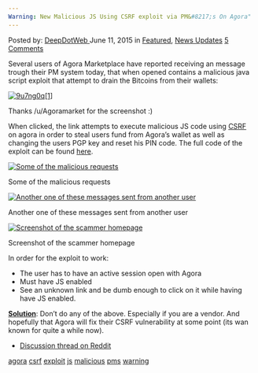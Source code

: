 ```yaml
---
Warning: New Malicious JS Using CSRF exploit via PM&#8217;s On Agora"
---
```

<article class="post-listing post-10683 post type-post status-publish format-standard has-post-thumbnail hentry  tag-agora tag-csrf tag-exploit tag-js tag-malicious tag-pms 
    <div class="post-inner">
        <span>Posted by: <a href="https://www.deepdotweb.com/author/admin/" title="">DeepDotWeb </a></span>
    <span>June 11, 2015</span>
    <span>in <a href="https://www.deepdotweb.com/category/deepdot-news/" rel="category tag">Featured</a>, <a href="https://www.deepdotweb.com/category/news-updates/" rel="category tag">News Updates</a></span>
    <span><a href="https://www.deepdotweb.com/2015/06/11/warning-new-malicious-js-using-csrf-exploit-via-pms-on-agora/#comments">5 Comments</a></span>
    </p>
    <div class="clear"></div>
    <div class="entry">
    <p>Several users of Agora Marketplace have reported receiving an message trough their PM system today, that when opened contains a malicious java script exploit that attempt to drain the Bitcoins from their wallets:</p>
    <div id="attachment_10684" style="width: 723px" class="wp-caption aligncenter"><a href="/imgs/2015/06/9u7ng0q1.png"><img class="wp-image-10684 size-full" src="/imgs/2015/06/9u7ng0q1.png" alt="9u7ng0q[1]" width="713" height="350" srcset="/imgs/2015/06/9u7ng0q1.png 713w, /imgs/2015/06/9u7ng0q1-300x147.png 300w" sizes="(max-width: 713px) 100vw, 713px" /></a><p class="wp-caption-text">Thanks /u/Agoramarket for the screenshot :)</p></div>When clicked, the link attempts to execute malicious JS code using <a href="http://en.wikipedia.org/wiki/Cross-site_request_forgery">CSRF</a> on agora in order to steal users fund from Agora&#8217;s wallet as well as changing the users PGP key and reset his PIN code. The full code of the exploit can be found <a href="http://pastebin.com/WxQyS7zA">here</a>.</p>
    <div id="attachment_10692" style="width: 941px" class="wp-caption aligncenter"><a href="/imgs/2015/06/requests.png"><img class="size-full wp-image-10692" src="/imgs/2015/06/requests.png" alt="Some of the malicious requests" width="931" height="379" srcset="/imgs/2015/06/requests.png 931w, /imgs/2015/06/requests-300x122.png 300w" sizes="(max-width: 931px) 100vw, 931px" /></a><p class="wp-caption-text">Some of the malicious requests</p></div>
    <div id="attachment_10695" style="width: 717px" class="wp-caption aligncenter"><a href="/imgs/2015/06/kasio.png"><img class="size-full wp-image-10695" src="/imgs/2015/06/kasio.png" alt="Another one of these messages sent from another user" width="707" height="346" srcset="/imgs/2015/06/kasio.png 707w, /imgs/2015/06/kasio-300x147.png 300w" sizes="(max-width: 707px) 100vw, 707px" /></a><p class="wp-caption-text">Another one of these messages sent from another user</p></div>
    <div id="attachment_10698" style="width: 1156px" class="wp-caption aligncenter"><a href="/imgs/2015/06/syn112.png"><img class=" wp-image-10698" src="/imgs/2015/06/syn112.png" alt="Screenshot of the scammer homepage" width="1146" height="563" srcset="/imgs/2015/06/syn112.png 1701w, /imgs/2015/06/syn112-300x147.png 300w, /imgs/2015/06/syn112-1024x503.png 1024w" sizes="(max-width: 1146px) 100vw, 1146px" /></a><p class="wp-caption-text">Screenshot of the scammer homepage</p></div>
    <p>In order for the exploit to work:</p>
    <ul>
    <li>The user has to have an active session open with Agora</li>
    <li>Must have JS enabled</li>
    <li>See an unknown link and be dumb enough to click on it while having have JS enabled.</li>
    </ul>
    <p><span style="text-decoration: underline;"><strong>Solution</strong></span>: Don&#8217;t do any of the above. Especially if you are a vendor. And hopefully that Agora will fix their CSRF vulnerability at some point (its wan known for quite a while now).</p>
    <ul>
    <li><a href="http://www.reddit.com/r/DarkNetMarkets/comments/39cq1e/be_careful_of_messages_on_agora_about_a_new/">Discussion thread on Reddit</a></li>
    </ul>
    </div>
    <a href="https://www.deepdotweb.com/tag/agora/" rel="tag">agora</a> <a href="https://www.deepdotweb.com/tag/csrf/" rel="tag">csrf</a> <a href="https://www.deepdotweb.com/tag/exploit/" rel="tag">exploit</a> <a href="https://www.deepdotweb.com/tag/js/" rel="tag">js</a> <a href="https://www.deepdotweb.com/tag/malicious/" rel="tag">malicious</a> <a href="https://www.deepdotweb.com/tag/pms/" rel="tag">pms</a> <a href="https://www.deepdotweb.com/tag/warning/" rel="tag">warning</a></span> <span style="display:none" class="updated">2015-06-11</span>
    <div style="display:none" class="vcard author" itemprop="author" itemscope itemtype="http://schema.org/Person"><strong class="fn" itemprop="name">
    
